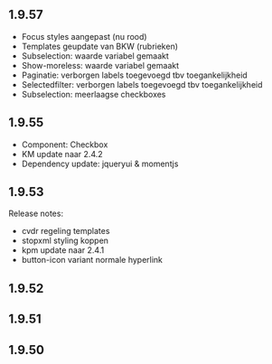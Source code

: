 ## 1.9.57
- Focus styles aangepast (nu rood)
- Templates geupdate van BKW (rubrieken)
- Subselection: waarde variabel gemaakt
- Show-moreless: waarde variabel gemaakt
- Paginatie: verborgen labels toegevoegd tbv toegankelijkheid
- Selectedfilter: verborgen labels toegevoegd tbv toegankelijkheid
- Subselection: meerlaagse checkboxes
## 1.9.55
- Component: Checkbox
- KM update naar 2.4.2
- Dependency update: jqueryui &amp; momentjs
## 1.9.53
Release notes:
- cvdr regeling templates
- stopxml styling koppen
- kpm update naar 2.4.1
- button-icon variant normale hyperlink

## 1.9.52
## 1.9.51
## 1.9.50